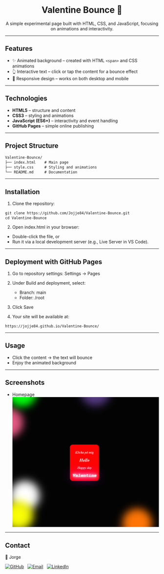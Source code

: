 <h1 align='center'>Valentine Bounce 💖</h1>

<p align="center">A simple experimental page built with HTML, CSS, and JavaScript, focusing on animations and interactivity.</p>

---

## Features

- ✨ Animated background – created with HTML `<span>` and CSS animations  
- 👆 Interactive text – click or tap the content for a bounce effect  
- 📱 Responsive design – works on both desktop and mobile  

---

## Technologies

- **HTML5** – structure and content  
- **CSS3** – styling and animations  
- **JavaScript (ES6+)** – interactivity and event handling  
- **GitHub Pages** – simple online publishing  

---

## Project Structure

```
Valentine-Bounce/
├── index.html    # Main page
├── style.css     # Styling and animations
└── README.md     # Documentation
```

---

## Installation

1. Clone the repository:
```
git clone https://github.com/Jojje84/Valentine-Bounce.git
cd Valentine-Bounce
```

2. Open index.html in your browser:
- Double-click the file, or
- Run it via a local development server (e.g., Live Server in VS Code).

---

## Deployment with GitHub Pages

1. Go to repository settings: Settings → Pages

2. Under Build and deployment, select:
   - Branch: main
   - Folder: /root

3. Click Save

4. Your site will be available at:
```
https://jojje84.github.io/Valentine-Bounce/
```

---

## Usage

- Click the content → the text will bounce
- Enjoy the animated background

---

## Screenshots

- Homepage
![homepage-sida](screenshots/homepage.png)

---

## Contact

👤 Jorge


[![GitHub](https://img.shields.io/badge/GitHub-Profile-181717?logo=github&logoColor=white)](https://github.com/Jojje84) 
&nbsp;
[![Email](https://img.shields.io/badge/Email-Contact-blue?logo=icloud&logoColor=white)](mailto:jorgeavilas@icloud.com) 
&nbsp;
[![LinkedIn](https://img.shields.io/badge/LinkedIn-Profile-0A66C2?logo=linkedin&logoColor=white)](https://www.linkedin.com/in/jorge-avila-35622030/)
